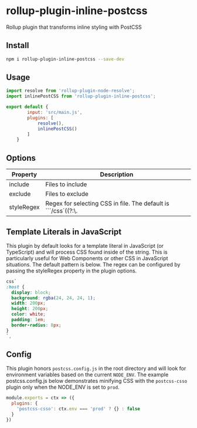 # rollup-plugin-inline-postcss

Rollup plugin that transforms inline styling with PostCSS

## Install

```bash
npm i rollup-plugin-inline-postcss --save-dev
```

## Usage

```js
import resolve from 'rollup-plugin-node-resolve';
import inlinePostCSS from 'rollup-plugin-inline-postcss';

export default {
        input: 'src/main.js',
        plugins: [
            resolve(),
            inlinePostCSS()
        ]
    }

```

## Options


| Property  | Description  |
|-----------|--------------|
| include  |   Files to include |
| exclude  |   Files to exclude |
| styleRegex  |  Regex for selecting CSS in file. The default is ```/css\`((?:\\.|[^"\\])*)\`/g``` |


## Template Literals in JavaScript

This plugin by default looks for a template literal in JavaScript (or TypeScript) and will process CSS found inside of the string. This is particularly useful for Web Components or other CSS in JavaScript situations. The default pattern is below. The regex can be configured by passing the styleRegex property in the plugin options.

```css
css`
:host {
  display: block;
  background: rgba(24, 24, 24, 1);
  width: 200px;
  height: 200px;
  color: white;
  padding: 1em;
  border-radius: 8px;
}
`,
```

## Config

This plugin honors `postcss.config.js` in the root directory and will look for environment variables based on the current `NODE_ENV`. The example postcss.config.js below demonstrates minifying CSS with the `postcss-csso` plugin only when the NODE_ENV is set to `prod`.

```js
module.exports = ctx => ({
  plugins: {
    'postcss-csso': ctx.env === 'prod' ? {} : false
  }
})
```

